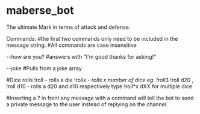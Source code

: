 # maberse_bot
The ultimate Mark in terms of attack and defense.

Commands:
#the first two commands only need to be included in the message string. 
#All commands are case insensitive

--how are you? #answers with "I'm good thanks for asking!"

--joke #Pulls from a joke array

#Dice rolls
!roll - rolls a die
!roll*x - rolls x number of dice eg. !roll*3
!roll d20 , !roll d10 - rolls a d20 and d10 respectively type !roll*x dXX for multiple dice

#Inserting a ? in front any message with a command will tell the bot to send a private message to the user instead of replying on the channel.
